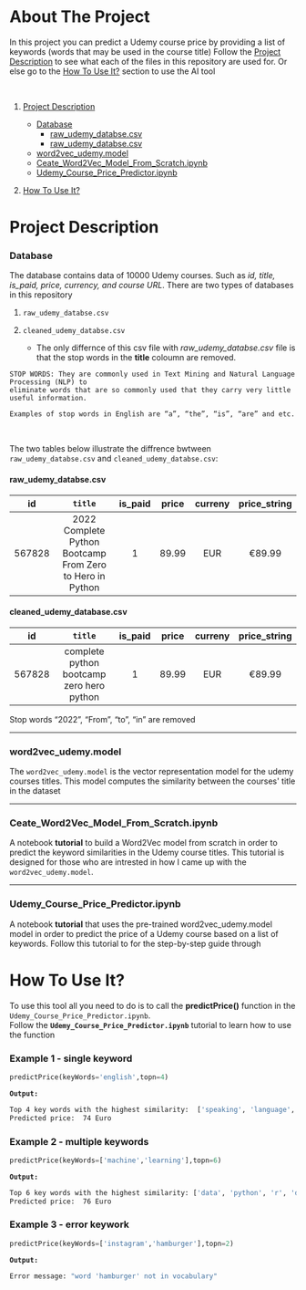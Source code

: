# About The Project
In this project you can predict a Udemy course price by providing a list of keywords (words that may be used in the course title)
Follow the [Project Description](#ProjectDescription) to see what each of the files in this repository are used for. Or else go to the
[How To Use It?](#HowToUseIt) section to use the AI tool

<br>

1. [Project Description](#ProjectDescription)
   * [Database](#Database)
      * [raw_udemy_databse.csv](#raw_udemy_databse.csv)
      * [raw_udemy_databse.csv](#raw_udemy_databse.csv)
   * [word2vec_udemy.model](#word2vec_udemy.model)
   * [Ceate_Word2Vec_Model_From_Scratch.ipynb](#Ceate_Word2Vec_Model_From_Scratch.ipynb)
   * [Udemy_Course_Price_Predictor.ipynb](#Udemy_Course_Price_Predictor.ipynb)
   
   
  
2. [How To Use It?](#HowToUseIt)



<a id="ProjectDescription"></a> 
# Project Description
<a id="Database"></a>  
### Database
The database contains data of 10000 Udemy courses. Such as *id, title, is_paid, price, currency, and course URL*. There are two types of databases in this repository
1. `raw_udemy_databse.csv`
   
2. `cleaned_udemy_databse.csv`
    * The only differnce of this csv file with *raw_udemy_databse.csv* file is that the stop words in the **title** coloumn are removed.

````
STOP WORDS: They are commonly used in Text Mining and Natural Language Processing (NLP) to 
eliminate words that are so commonly used that they carry very little useful information.

Examples of stop words in English are “a”, “the”, “is”, “are” and etc. 
````
<br>

The two tables below illustrate the diffrence bwtween `raw_udemy_databse.csv`  and  `cleaned_udemy_databse.csv`:
<a id="raw_udemy_databse.csv"></a> 
#### raw_udemy_databse.csv
|id| `title`|is_paid|price|curreny|price_string|
|:------:| :------:|:------:|:------:|:------:|:------:|
|567828| 2022 Complete Python Bootcamp From Zero to Hero in Python|1|89.99|EUR|€89.99|

<a id="cleaned_udemy_database.csv"></a>  
#### cleaned_udemy_database.csv
|id| `title`|is_paid|price|curreny|price_string|
|:------:| :------:|:------:|:------:|:------:|:------:|
|567828| complete python bootcamp zero hero python|1|89.99|EUR|€89.99|

Stop words “2022”, “From”, “to”, “in” are removed
- - - -
<a id="word2vec_udemy.model"></a>  
### word2vec_udemy.model

The `word2vec_udemy.model` is the vector representation model for the udemy courses titles. This model computes the similarity between the courses' title in the dataset

- - - -

<a id="Ceate_Word2Vec_Model_From_Scratch.ipynb"></a>  
### Ceate_Word2Vec_Model_From_Scratch.ipynb
A notebook **tutorial** to build a Word2Vec model from scratch in order to predict the keyword similarities in the Udemy course titles.
This tutorial is designed for those who are intrested in how I came up with the `word2vec_udemy.model`. 


- - - -
<a id="Udemy_Course_Price_Predictor.ipynb"></a>  
### Udemy_Course_Price_Predictor.ipynb
A notebook **tutorial** that uses the pre-trained word2vec_udemy.model model in order to predict the price of a Udemy course based on a list of keywords. Follow this tutorial to for the step-by-step guide through


<a id="HowToUseIt"></a>  
# How To Use It?
To use this tool all you need to do is to call the **predictPrice()** function in the `Udemy_Course_Price_Predictor.ipynb`. 
<br>
Follow the **`Udemy_Course_Price_Predictor.ipynb`** tutorial to learn how to use the function
<br>



### Example 1 - single keyword ###
```python
predictPrice(keyWords='english',topn=4)
```

**`Output:`**
```bash
Top 4 key words with the highest similarity:  ['speaking', 'language', 'start', 'writing']
Predicted price:  74 Euro
```

### Example 2 - multiple keywords ###

```python
predictPrice(keyWords=['machine','learning'],topn=6)
```

**`Output:`**
```bash
Top 6 key words with the highest similarity: ['data', 'python', 'r', 'deep', 'science', 'tableau'] 
Predicted price:  76 Euro
```

### Example 3 - error keywork ###

```python
predictPrice(keyWords=['instagram','hamburger'],topn=2)
```

**`Output:`**
```bash
Error message: "word 'hamburger' not in vocabulary"
```



